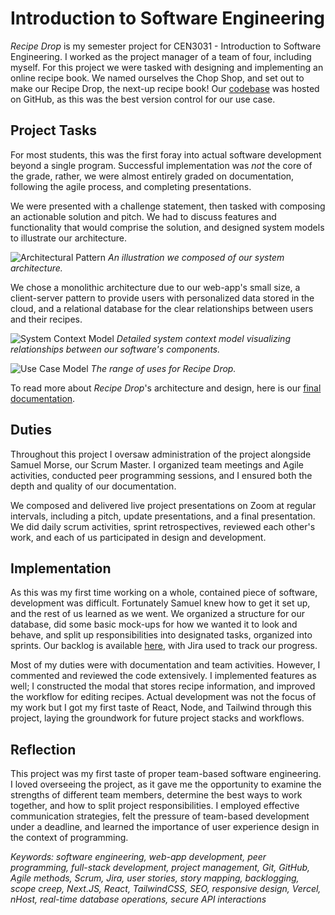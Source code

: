 # Introduction to Software Engineering
*Recipe Drop* is my semester project for CEN3031 - Introduction to Software Engineering. I worked as the project manager of a team of four, including myself. For this project we were tasked with designing and implementing an online recipe book. We named ourselves the Chop Shop, and set out to make our Recipe Drop, the next-up recipe book! Our [codebase](https://www.github.com/cen3031-chop-shop/recipe-drop) was hosted on GitHub, as this was the best version control for our use case.

## Project Tasks
For most students, this was the first foray into actual software development beyond a single program. Successful implementation was *not* the core of the grade, rather, we were almost entirely graded on documentation, following the agile process, and completing presentations. 

We were presented with a challenge statement, then tasked with composing an actionable solution and pitch. We had to discuss features and functionality that would comprise the solution, and designed system models to illustrate our architecture. 

![Architectural Pattern](images/pf/architectural-pattern.png)
*An illustration we composed of our system architecture.*

We chose a monolithic architecture due to our web-app's small size, a client-server pattern to provide users with personalized data stored in the cloud, and a relational database for the clear relationships between users and their recipes.

![System Context Model](images/pf/system-context-model.png)
*Detailed system context model visualizing relationships between our software's components.*

![Use Case Model](images/pf/use-case-model.png)
*The range of uses for Recipe Drop.*

To read more about *Recipe Drop*'s architecture and design, here is our [final documentation](https://drive.google.com/file/d/1Ohscthi8u2Ukv7uq9eaidySqs9uQD7sM/view?usp=sharing).

## Duties
Throughout this project I oversaw administration of the project alongside Samuel Morse, our Scrum Master. I organized team meetings and Agile activities, conducted peer programming sessions, and I ensured both the depth and quality of our documentation.

We composed and delivered live project presentations on Zoom at regular intervals, including a pitch, update presentations, and a final presentation. We did daily scrum activities, sprint retrospectives, reviewed each other's work, and each of us participated in design and development. 
## Implementation
As this was my first time working on a whole, contained piece of software, development was difficult. Fortunately Samuel knew how to get it set up, and the rest of us learned as we went. We organized a structure for our database, did some basic mock-ups for how we wanted it to look and behave, and split up  responsibilities into designated tasks, organized into sprints. Our backlog is available [here](https://drive.google.com/file/d/1GG_aM7VuZzESk4znYJ6ezWk0144kTKVt/view?usp=sharing), with Jira used to track our progress.

Most of my duties were with documentation and team activities. However, I commented and reviewed the code extensively. I implemented features as well; I constructed the modal that stores recipe information, and improved the workflow for editing recipes. Actual development was not the focus of my work but I got my first taste of React, Node, and Tailwind through this project, laying the groundwork for future project stacks and workflows. 

## Reflection
This project was my first taste of proper team-based software engineering. I loved overseeing the project, as it gave me the opportunity to examine the strengths of different team members, determine the best ways to work together, and how to split project responsibilities. I employed effective communication strategies, felt the pressure of team-based development under a deadline, and learned the importance of user experience design in the context of programming.

*Keywords: software engineering, web-app development, peer programming, full-stack development, project management, Git, GitHub, Agile methods, Scrum, Jira, user stories, story mapping, backlogging, scope creep, Next.JS, React, TailwindCSS, SEO, responsive design, Vercel, nHost, real-time database operations, secure API interactions*